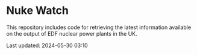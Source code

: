 # Nuke Watch

This repository includes code for retrieving the latest information available on the output of EDF nuclear power plants in the UK.

Last updated: 2024-05-30 03:10